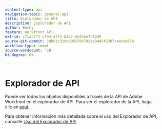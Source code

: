 ```yaml
---
content-type: api
navigation-topic: general-api
title: Explorador de API
description: Explorador de API
author: Becky
feature: Workfront API
exl-id: c71ac171-cf94-47f4-b1ac-eb53be7cf2d9
source-git-commit: 3db01c329c005570b782ae3445f83b7c44ced676
workflow-type: tm+mt
source-wordcount: '50'
ht-degree: 0%

---
```



# Explorador de API

Puede ver todos los objetos disponibles a través de la API de Adobe Workfront en el explorador de API. Para ver el explorador de la API, haga clic en [aquí](https://developer.adobe.com/workfront/api-explorer/).

Para obtener información más detallada sobre el uso del Explorador de API, consulte [Uso del Explorador de API](../../wf-api/general/using-api-explorer.md).
